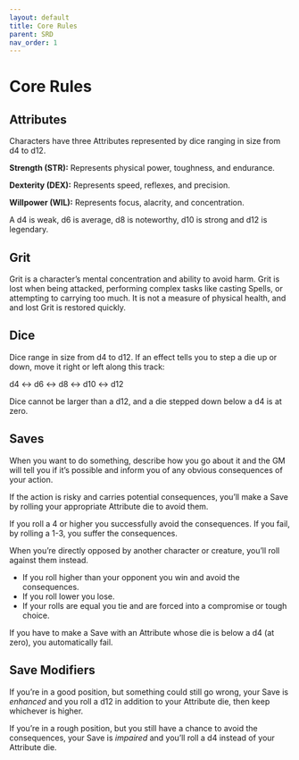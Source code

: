 ```yaml
---
layout: default
title: Core Rules
parent: SRD
nav_order: 1
---
```


# Core Rules

## Attributes

Characters have three Attributes represented by dice ranging in size from d4 to d12. 

**Strength (STR):** Represents physical power, toughness, and endurance.

**Dexterity (DEX):** Represents speed, reflexes, and precision.

**Willpower (WIL):** Represents focus, alacrity, and concentration.

A d4 is weak, d6 is average, d8 is noteworthy, d10 is strong and d12 is legendary.

## Grit

Grit is a character’s mental concentration and ability to avoid harm. Grit is lost when being attacked, performing complex tasks like casting Spells, or attempting to carrying too much. It is not a measure of  physical health, and and lost Grit is restored quickly.

## Dice

Dice range in size from d4 to d12. If an effect tells you to step a die up or down, move it right or left along this track:

d4 ↔ d6 ↔ d8 ↔ d10 ↔ d12

Dice cannot be larger than a d12, and a die stepped down below a d4 is at zero.


## Saves

When you want to do something, describe how you go about it and the GM will tell you if it’s possible and inform you of any obvious consequences of your action.

If the action is risky and carries potential consequences, you’ll make a Save by rolling your appropriate Attribute die to avoid them. 

If you roll a 4 or higher you successfully avoid the consequences. If you fail, by rolling a 1-3, you suffer the consequences.

When you’re directly opposed by another character or creature, you’ll roll against them instead.

 * If you roll higher than your opponent you win and avoid the consequences.
 * If you roll lower you lose.
 * If your rolls are equal you tie and are forced into a compromise or tough choice.

If you have to make a Save with an Attribute whose die is below a d4 (at zero), you automatically fail.


## Save Modifiers

If you’re in a good position, but something could still go wrong, your Save is *enhanced* and you roll a d12 in addition to your Attribute die, then keep whichever is higher.

If you’re in a rough position, but you still have a chance to avoid the consequences, your Save is *impaired* and you’ll roll a d4 instead of your Attribute die.